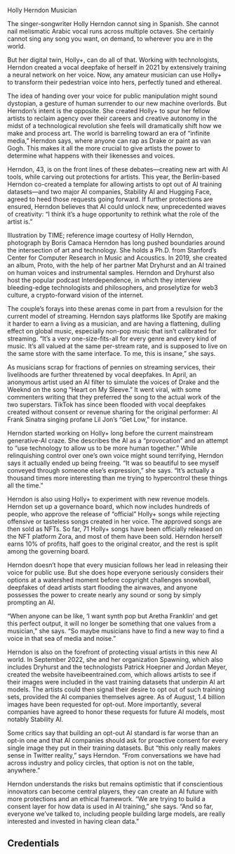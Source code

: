 Holly Herndon
Musician

The singer-songwriter Holly Herndon cannot sing in Spanish. She cannot nail melismatic Arabic vocal runs across multiple octaves. She certainly cannot sing any song you want, on demand, to wherever you are in the world.

But her digital twin, Holly+, can do all of that. Working with technologists, Herndon created a vocal deepfake of herself in 2021 by extensively training a neural network on her voice. Now, any amateur musician can use Holly+ to transform their pedestrian voice into hers, perfectly tuned and ethereal.

The idea of handing over your voice for public manipulation might sound dystopian, a gesture of human surrender to our new machine overlords. But Herndon’s intent is the opposite. She created Holly+ to spur her fellow artists to reclaim agency over their careers and creative autonomy in the midst of a technological revolution she feels will dramatically shift how we make and process art. The world is barreling toward an era of “infinite media,” Herndon says, where anyone can rap as Drake or paint as van Gogh. This makes it all the more crucial to give artists the power to determine what happens with their likenesses and voices.

Herndon, 43, is on the front lines of these debates—creating new art with AI tools, while carving out protections for artists. This year, the Berlin-based Herndon co-created a template for allowing artists to opt out of AI training datasets—and two major AI companies, Stability AI and Hugging Face, agreed to heed those requests going forward. If further protections are ensured, Herndon believes that AI could unlock new, unprecedented waves of creativity: “I think it’s a huge opportunity to rethink what the role of the artist is.”


Illustration by TIME; reference image courtesy of Holly Herndon, photograph by Boris Camaca
Herndon has long pushed boundaries around the intersection of art and technology. She holds a Ph.D. from Stanford’s Center for Computer Research in Music and Acoustics. In 2019, she created an album, Proto, with the help of her partner Mat Dryhurst and an AI trained on human voices and instrumental samples. Herndon and Dryhurst also host the popular podcast Interdependence, in which they interview bleeding-edge technologists and philosophers, and proselytize for web3 culture, a crypto-forward vision of the internet.

The couple’s forays into these arenas come in part from a revulsion for the current model of streaming. Herndon says platforms like Spotify are making it harder to earn a living as a musician, and are having a flattening, dulling effect on global music, especially non-pop music that isn’t calibrated for streaming. “It’s a very one-size-fits-all for every genre and every kind of music. It’s all valued at the same per-stream rate, and is supposed to live on the same store with the same interface. To me, this is insane,” she says.

As musicians scrap for fractions of pennies on streaming services, their livelihoods are further threatened by vocal deepfakes. In April, an anonymous artist used an AI filter to simulate the voices of Drake and the Weeknd on the song “Heart on My Sleeve.” It went viral, with some commenters writing that they preferred the song to the actual work of the two superstars. TikTok has since been flooded with vocal deepfakes created without consent or revenue sharing for the original performer: AI Frank Sinatra singing profane Lil Jon’s “Get Low,” for instance.

Herndon started working on Holly+ long before the current mainstream generative-AI craze. She describes the AI as a “provocation” and an attempt to “use technology to allow us to be more human together.” While relinquishing control over one’s own voice might sound terrifying, Herndon says it actually ended up being freeing. “It was so beautiful to see myself conveyed through someone else’s expression,” she says. “It’s actually a thousand times more interesting than me trying to hypercontrol these things all the time.”

Herndon is also using Holly+ to experiment with new revenue models. Herndon set up a governance board, which now includes hundreds of people, who approve the release of “official” Holly+ songs while rejecting offensive or tasteless songs created in her voice. The approved songs are then sold as NFTs. So far, 71 Holly+ songs have been officially released on the NFT platform Zora, and most of them have been sold. Herndon herself earns 10% of profits, half goes to the original creator, and the rest is split among the governing board.

Herndon doesn’t hope that every musician follows her lead in releasing their voice for public use. But she does hope everyone seriously considers their options at a watershed moment before copyright challenges snowball, deepfakes of dead artists start flooding the airwaves, and anyone possesses the power to create nearly any sound or song by simply prompting an AI.

“When anyone can be like, ‘I want synth pop but Aretha Franklin’ and get this perfect output, it will no longer be something that one values from a musician,” she says. “So maybe musicians have to find a new way to find a voice in that sea of media and noise.”

Herndon is also on the forefront of protecting visual artists in this new AI world. In September 2022, she and her organization Spawning, which also includes Dryhurst and the technologists Patrick Hoepner and Jordan Meyer, created the website haveibeentrained.com, which allows artists to see if their images were included in the vast training datasets that underpin AI art models. The artists could then signal their desire to opt out of such training sets, provided the AI companies themselves agree. As of August, 1.4 billion images have been requested for opt-out. More importantly, several companies have agreed to honor these requests for future AI models, most notably Stability AI.

Some critics say that building an opt-out AI standard is far worse than an opt-in one and that AI companies should ask for proactive consent for every single image they put in their training datasets. But “this only really makes sense in Twitter reality,” says Herndon. “From conversations we have had across industry and policy circles, that option is not on the table, anywhere.”

Herndon understands the risks but remains optimistic that if conscientious innovators can become central players, they can create an AI future with more protections and an ethical framework. “We are trying to build a consent layer for how data is used in AI training,” she says. “And so far, everyone we’ve talked to, including people building large models, are really interested and invested in having clean data.”

## Credentials